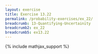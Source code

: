 ```yaml
---
layout: exercise
title: Exercise 13.22
permalink: /probability-exercises/ex_22/
breadcrumb: 13-Quantifying-Uncertainity
breadcrumb2: ex_22
breadcrumb5: ex13.22
---
```


{% include mathjax_support %}

